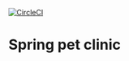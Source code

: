 [![CircleCI](https://circleci.com/gh/Shtramak/spring-pet-clinic.svg?style=svg)](https://circleci.com/gh/Shtramak/spring-pet-clinic)
# Spring pet clinic
